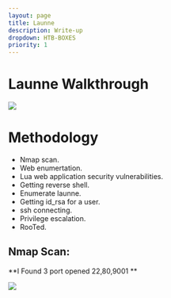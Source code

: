 ```yaml
---
layout: page
title: Launne
description: Write-up
dropdown: HTB-BOXES
priority: 1
---
```

# Launne Walkthrough
![](https://s3.us-west-2.amazonaws.com/secure.notion-static.com/68dcaeda-cf61-48b1-81df-3b50af1e1e63/Untitled.png?X-Amz-Algorithm=AWS4-HMAC-SHA256&X-Amz-Credential=AKIAT73L2G45O3KS52Y5%2F20210326%2Fus-west-2%2Fs3%2Faws4_request&X-Amz-Date=20210326T212031Z&X-Amz-Expires=86400&X-Amz-Signature=dbcd74a0e70df071916f3b5829e6908e7810a2b0a601ab5e8b73336fbfb8017b&X-Amz-SignedHeaders=host&response-content-disposition=filename%20%3D%22Untitled.png%22)



# []()Methodology

* Nmap scan.
* Web enumertation.
* Lua web application security vulnerabilities.
* Getting reverse shell.
* Enumerate launne.
* Getting id_rsa for a user.
* ssh connecting.
* Privilege escalation.
* RooTed.

## Nmap Scan:

**I Found 3 port opened 22,80,9001 ** 

![](https://s3.us-west-2.amazonaws.com/secure.notion-static.com/64c7e259-9168-4229-9667-2595a8ddbe3a/Untitled.png?X-Amz-Algorithm=AWS4-HMAC-SHA256&X-Amz-Credential=AKIAT73L2G45O3KS52Y5%2F20210326%2Fus-west-2%2Fs3%2Faws4_request&X-Amz-Date=20210326T195051Z&X-Amz-Expires=86400&X-Amz-Signature=6e899b602e9231418485f298e07fb90c8d05390be5262e8817c037c988b418cd&X-Amz-SignedHeaders=host&response-content-disposition=filename%20%3D%22Untitled.png%22)



![]()
![]()

![]()
![]()
![]()
![]()
![]()
![]()
![]()
![]()
![]()
![]()
![]()
![]()
![]()
![]()
![]()
![]()
![]()
![]()
![]()
![]()
